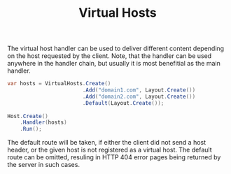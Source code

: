 ﻿---
title: Virtual Hosts
description: 'Allows to handle requests depending on the host specified by the client (to serve multiple domains using a single server).'
cascade:
  type: docs
---

The virtual host handler can be used to deliver different content
depending on the host requested by the client. Note, that the
handler can be used anywhere in the handler chain, but usually it is
most benefitial as the main handler.

```csharp
var hosts = VirtualHosts.Create()
                        .Add("domain1.com", Layout.Create())
                        .Add("domain2.com", Layout.Create())
                        .Default(Layout.Create());
                        
Host.Create()
    .Handler(hosts)
    .Run();
```

The default route will be taken, if either the client did not 
send a host header, or the given host is not registered as a
virtual host. The default route can be omitted, resuling in
HTTP 404 error pages being returned by the server in such cases.
